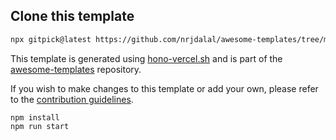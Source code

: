 ## Clone this template

```bash
npx gitpick@latest https://github.com/nrjdalal/awesome-templates/tree/main/hono-apps/hono-vercel
```

This template is generated using [hono-vercel.sh](https://github.com/nrjdalal/awesome-templates/blob/main/.github/.scripts/hono-vercel.sh) and is part of the [awesome-templates](https://github.com/nrjdalal/awesome-templates) repository.

If you wish to make changes to this template or add your own, please refer to the [contribution guidelines](https://github.com/nrjdalal/awesome-templates?tab=readme-ov-file#contributing).


```
npm install
npm run start
```
